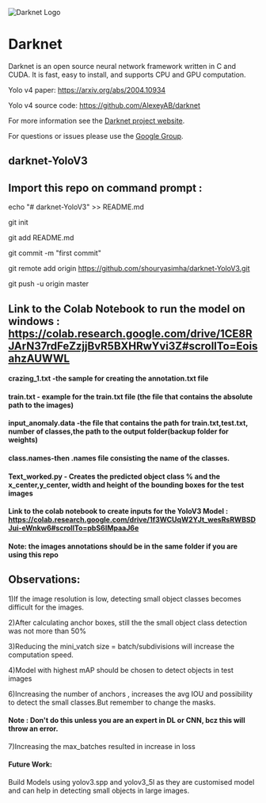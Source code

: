 ![Darknet Logo](http://pjreddie.com/media/files/darknet-black-small.png)

# Darknet #
Darknet is an open source neural network framework written in C and CUDA. It is fast, easy to install, and supports CPU and GPU computation.

Yolo v4 paper: https://arxiv.org/abs/2004.10934

Yolo v4 source code: https://github.com/AlexeyAB/darknet

For more information see the [Darknet project website](http://pjreddie.com/darknet).

For questions or issues please use the [Google Group](https://groups.google.com/forum/#!forum/darknet).

## darknet-YoloV3
## Import this repo on command prompt :

echo "# darknet-YoloV3" >> README.md

git init

git add README.md

git commit -m "first commit"

git remote add origin https://github.com/shouryasimha/darknet-YoloV3.git

git push -u origin master

## Link to the Colab Notebook to run the model on windows : https://colab.research.google.com/drive/1CE8RJArN37rdFeZzjjBvR5BXHRwYvi3Z#scrollTo=EoisahzAUWWL

#### crazing_1.txt -the sample for creating the annotation.txt file

#### train.txt - example for the train.txt file (the file that contains the absolute path to the images)

#### input_anomaly.data -the file that contains the path for train.txt,test.txt, number of classes,the path to the output folder(backup folder for weights)

#### class.names-then .names file consisting the name of the classes.

#### Text_worked.py - Creates the predicted object class % and the x_center,y_center, width and height of the bounding boxes for the test images

#### Link to the colab notebook to create inputs for the YoloV3 Model : https://colab.research.google.com/drive/1f3WCUqW2YJt_wesRsRWBSDJui-eWnkw6#scrollTo=pbS6IMpaaJ6e

#### Note: the images annotations should be in the same folder if you are using this repo

## Observations:

1)If the image resolution is low, detecting small object classes becomes difficult for the images.

2)After calculating anchor boxes, still the the small object class detection was not more than 50%

3)Reducing the mini_vatch size = batch/subdivisions will increase the computation speed.

4)Model with highest mAP should be chosen to detect objects in test images


6)Increasing the number of anchors , increases the avg IOU and possibility to detect the small classes.But remember to change the masks.
#### Note : Don't do this unless you are an expert in DL or CNN, bcz this will throw an error.
7)Increasing the max_batches resulted in increase in loss

#### Future Work:
Build Models using yolov3.spp and yolov3_5l as they are customised model and can help in detecting small objects in large images.
